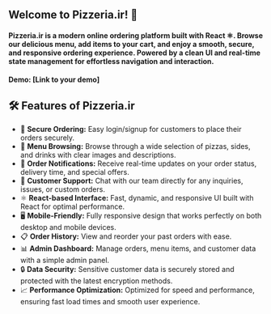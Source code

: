 <h2 align="left">Welcome to Pizzeria.ir! 🍕</h2>

<h4 align="left">
Pizzeria.ir is a modern online ordering platform built with React ⚛️. Browse our delicious menu, add items to your cart, and enjoy a smooth, secure, and responsive ordering experience. Powered by a clean UI and real-time state management for effortless navigation and interaction.
</h4>

<strong> Demo: [Link to your demo] </strong>
<br />

<p>

<h2 align="left">🛠️ Features of Pizzeria.ir</h2>

<ul>
  <li>🔐 <strong>Secure Ordering:</strong> Easy login/signup for customers to place their orders securely.</li>
  <li>🍕 <strong>Menu Browsing:</strong> Browse through a wide selection of pizzas, sides, and drinks with clear images and descriptions.</li>
  <li>🔔 <strong>Order Notifications:</strong> Receive real-time updates on your order status, delivery time, and special offers.</li>
  <li>💬 <strong>Customer Support:</strong> Chat with our team directly for any inquiries, issues, or custom orders.</li>
  <li>⚛️ <strong>React-based Interface:</strong> Fast, dynamic, and responsive UI built with React for optimal performance.</li>
  <li>🖥️ <strong>Mobile-Friendly:</strong> Fully responsive design that works perfectly on both desktop and mobile devices.</li>
  <li>📋 <strong>Order History:</strong> View and reorder your past orders with ease.</li>
  <li>📊 <strong>Admin Dashboard:</strong> Manage orders, menu items, and customer data with a simple admin panel.</li>
  <li>🔒 <strong>Data Security:</strong> Sensitive customer data is securely stored and protected with the latest encryption methods.</li>
  <li>📈 <strong>Performance Optimization:</strong> Optimized for speed and performance, ensuring fast load times and smooth user experience.</li>
</ul>

</p>
